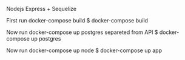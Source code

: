 Nodejs Express + Sequelize

First run docker-compose build
$ docker-compose build

Now run docker-compose up postgres separeted from API
$ docker-compose up postgres

Now run docker-compose up node
$ docker-compose up app
